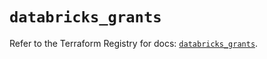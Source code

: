 # `databricks_grants`

Refer to the Terraform Registry for docs: [`databricks_grants`](https://registry.terraform.io/providers/databricks/databricks/1.63.0/docs/resources/grants).

